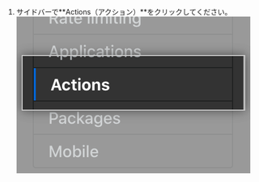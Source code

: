1. サイドバーで**Actions（アクション）**をクリックしてください。 ![設定サイドバーのActionsタブ](/assets/images/enterprise/management-console/sidebar-actions.png)
